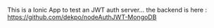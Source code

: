 This is a Ionic App to test an JWT auth server... the backend is here : https://github.com/dekpo/nodeAuthJWT-MongoDB